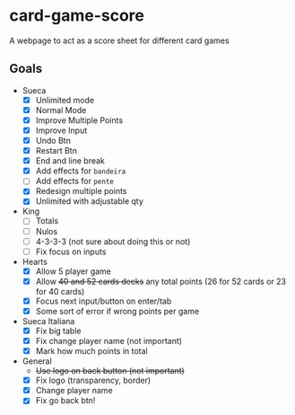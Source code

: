# card-game-score
A webpage to act as a score sheet for different card games

## Goals
- Sueca
  - [x] Unlimited mode
  - [x] Normal Mode
  - [x] Improve Multiple Points
  - [x] Improve Input
  - [x] Undo Btn
  - [x] Restart Btn
  - [x] End and line break
  - [x] Add effects for `bandeira`
  - [ ] Add effects for `pente`
  - [x] Redesign multiple points
  - [x] Unlimited with adjustable qty
- King
  - [ ] Totals
  - [ ] Nulos
  - [ ] 4-3-3-3 (not sure about doing this or not)
  - [ ] Fix focus on inputs
- Hearts
  - [x] Allow 5 player game
  - [x] Allow ~~40 and 52 cards decks~~ any total points (26 for 52 cards or 23 for 40 cards)
  - [x] Focus next input/button on enter/tab
  - [x] Some sort of error if wrong points per game
- Sueca Italiana
  - [x] Fix big table
  - [x] Fix change player name (not important)
  - [x] Mark how much points in total

- General
  - ~~Use logo on back button (not important)~~
  - [x] Fix logo (transparency, border)
  - [x] Change player name
  - [x] Fix go back btn!